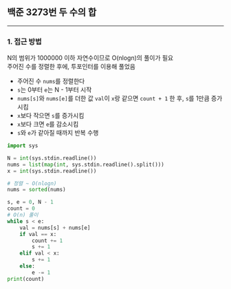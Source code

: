 ## **백준 3273번 두 수의 합**
---

### **1. 접근 방법**

N의 범위가 1000000 이하 자연수이므로 O(nlogn)의 풀이가 필요  
주어진 수를 정렬한 후에, 투포인터를 이용해 풀었음  

- 주어진 수 `nums`를 정렬한다
- `s`는 0부터 `e`는 N - 1부터 시작
- `nums[s]`와 `nums[e]`를 더한 값 `val`이 `x`랑 같으면 `count + 1` 한 후, `s`를 1만큼 증가시킴
- `x`보다 작으면 `s`를 증가시킴
- `x`보다 크면 `e`를 감소시킴
- `s`와 `e`가 같아질 때까지 반복 수행


```python
import sys

N = int(sys.stdin.readline())
nums = list(map(int, sys.stdin.readline().split()))
x = int(sys.stdin.readline())

# 정렬 ~ O(nlogn)
nums = sorted(nums)

s, e = 0, N - 1
count = 0
# O(n) 풀이
while s < e:
    val = nums[s] + nums[e]
    if val == x:
        count += 1
        s += 1
    elif val < x:
        s += 1
    else:
        e -= 1
print(count)
```
